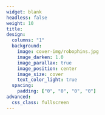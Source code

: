 ```yaml
---
widget: blank
headless: false
weight: 10
title: 
design:
  columns: "1"
  background:
    image: cover-img/robophins.jpg
    image_darken: 1.0
    image_parallax: true
    image_position: center
    image_size: cover
    text_color_light: true
  spacing:
    padding: ["0", "0", "0", "0"]
advanced:
  css_class: fullscreen
---
```






